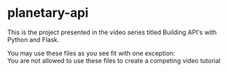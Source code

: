 # planetary-api

This is the project presented in the video series titled Building API's with Python and Flask.

You may use these files as you see fit with one exception:  
You are not allowed to use these files to create a competing video tutorial
